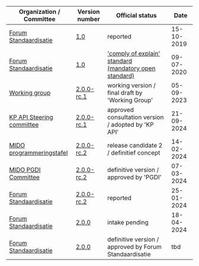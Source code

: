 

| Organization / Committee                                     | Version number                                               | Official status                                              | Date       |
| ------------------------------------------------------------ | ------------------------------------------------------------ | ------------------------------------------------------------ | ---------- |
| [Forum Standaardisatie](https://www.forumstandaardisatie.nl/open-standaarden/rest-api-design-rules) | [1.0]( https://gitdocumentatie.logius.nl/publicatie/api/adr/1.0) | reported                                                     | 15-10-2019 |
| [Forum Standaardisatie](https://www.forumstandaardisatie.nl/open-standaarden/rest-api-design-rules) | [1.0]( https://gitdocumentatie.logius.nl/publicatie/api/adr/1.0) | ['comply of explain' standard (mandatory open standard)](https://gitdocumentatie.logius.nl/publicatie/api/adr/) | 09-07-2020 |
| [Working group](https://github.com/Geonovum/KP-APIs/tree/03d7fd61b3f25eef5d3242c7beee688e0d2d9623/overleggen/Werkgroep%20API%20design%20rules/Verslagen/20230905) | [2.0.0-rc.1](https://gitdocumentatie.logius.nl/publicatie/api/adr/2.0.0-rc.1/) | working version / final draft by 'Working Group'             | 05-09-2023 |
| [KP API Steering committee](https://github.com/Geonovum/KP-APIs/tree/master/overleggen/Stuurgroep/Verslagen) | [2.0.0-rc.1](https://gitdocumentatie.logius.nl/publicatie/api/adr/2.0.0-rc.1/) | approved consultation version / adopted by 'KP API'          | 21-09-2024 |
| [MIDO programmeringstafel](https://pgdi.nl/groups/view/c9a77467-7118-42c4-ad27-d0da773bc7dc/programmeringstafels-en-financiele-commissie-pgdi/files/82ac7589-ce2a-4c39-aabd-99eb9a6cf43a) | [2.0.0-rc.2](https://gitdocumentatie.logius.nl/publicatie/api/adr/2.0.0-rc.2) | release candidate 2 / definitief concept                     | 14-02-2024 |
| [MIDO PGDI Committee](https://pgdi.nl/groups/view/fa975d80-05e2-4f9e-89d6-6a053295c97b/programmeringsraad-gdi/files) | [2.0.0-rc.2](https://gitdocumentatie.logius.nl/publicatie/api/adr/2.0.0-rc.2) | definitive version / approved by 'PGDI'                      | 07-03-2024 |
| [Forum Standaardisatie](https://www.forumstandaardisatie.nl/open-standaarden/rest-api-design-rules) | [2.0.0-rc.2](https://gitdocumentatie.logius.nl/publicatie/api/adr/2.0.0-rc.2) | reported                                                     | 25-01-2024 |
| [Forum Standaardisatie](https://www.forumstandaardisatie.nl/open-standaarden/rest-api-design-rules) | [2.0.0](https://gitdocumentatie.logius.nl/publicatie/api/adr/2.0.0) | intake pending                                               | 18-04-2024 |
| [Forum Standaardisatie](https://www.forumstandaardisatie.nl/open-standaarden/rest-api-design-rules) | [2.0.0](https://gitdocumentatie.logius.nl/publicatie/api/adr/2.0.0) | definitive version / approved by Forum Standaardisatie       | tbd        |

